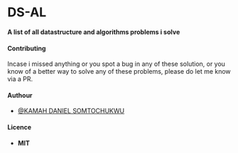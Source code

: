# DS-AL


**A list of all datastructure and algorithms problems i solve**

#### Contributing
Incase i missed anything or you spot a bug in any of these solution,
or you know of a better way to solve any of these problems,
please do let me know via a PR.

#### Authour
- [@KAMAH DANIEL SOMTOCHUKWU](https://twitter.com/@KOSx_)

#### Licence
- **MIT**

